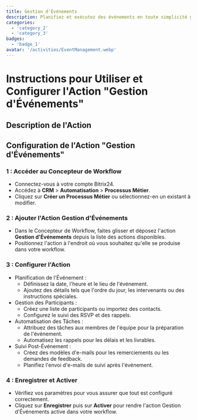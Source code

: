 ```yaml
---
title: Gestion d'Événements
description: Planifiez et exécutez des événements en toute simplicité grâce à des outils dédiés.
categories: 
  - 'category_2'
  - 'category_3'
badges: 
  - 'badge_1'
avatar: '/activities/EventManagement.webp'
---
```

# Instructions pour Utiliser et Configurer l'Action "Gestion d'Événements"

## Description de l'Action

## **Configuration de l'Action "Gestion d'Événements"**

### 1 : Accéder au Concepteur de Workflow
- Connectez-vous à votre compte Bitrix24.
- Accédez à **CRM** > **Automatisation** > **Processus Métier**.
- Cliquez sur **Créer un Processus Métier** ou sélectionnez-en un existant à modifier.

### 2 : Ajouter l'Action Gestion d'Événements
- Dans le Concepteur de Workflow, faites glisser et déposez l'action **Gestion d'Événements** depuis la liste des actions disponibles.
- Positionnez l'action à l'endroit où vous souhaitez qu'elle se produise dans votre workflow.

### 3 : Configurer l'Action
- Planification de l'Événement :
  - Définissez la date, l'heure et le lieu de l'événement.
  - Ajoutez des détails tels que l'ordre du jour, les intervenants ou des instructions spéciales.
- Gestion des Participants :
  - Créez une liste de participants ou importez des contacts.
  - Configurez le suivi des RSVP et des rappels.
- Automatisation des Tâches :
  - Attribuez des tâches aux membres de l'équipe pour la préparation de l'événement.
  - Automatisez les rappels pour les délais et les livrables.
- Suivi Post-Événement :
  - Créez des modèles d'e-mails pour les remerciements ou les demandes de feedback.
  - Planifiez l'envoi d'e-mails de suivi après l'événement.

### 4 : Enregistrer et Activer
- Vérifiez vos paramètres pour vous assurer que tout est configuré correctement.
- Cliquez sur **Enregistrer** puis sur **Activer** pour rendre l'action Gestion d'Événements active dans votre workflow.